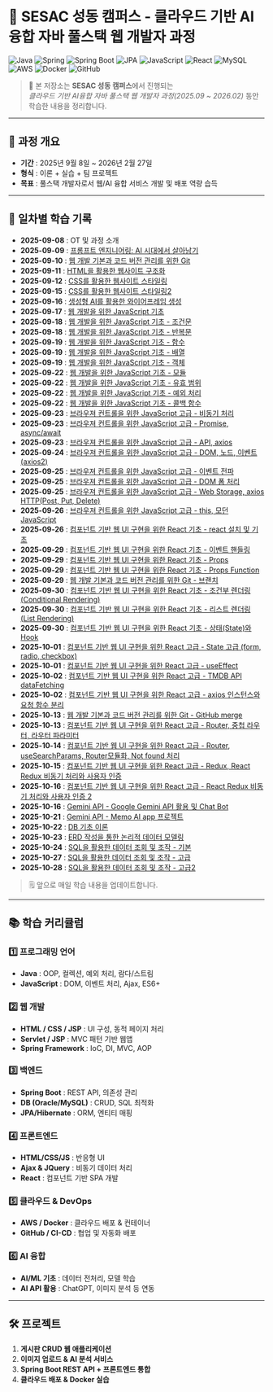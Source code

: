 # 🌟 SESAC 성동 캠퍼스 - 클라우드 기반 AI융합 자바 풀스택 웹 개발자 과정

![Java](https://img.shields.io/badge/Java-ED8B00?style=flat&logo=java&logoColor=white)
![Spring](https://img.shields.io/badge/Spring-6DB33F?style=flat&logo=spring&logoColor=white)
![Spring Boot](https://img.shields.io/badge/Spring_Boot-6DB33F?style=flat&logo=springboot&logoColor=white)
![JPA](https://img.shields.io/badge/JPA-B33F24?style=flat&logo=hibernate&logoColor=white)
![JavaScript](https://img.shields.io/badge/JavaScript-F7DF1E?style=flat&logo=javascript&logoColor=black)
![React](https://img.shields.io/badge/React-61DAFB?style=flat&logo=react&logoColor=black)
![MySQL](https://img.shields.io/badge/MySQL-4479A1?style=flat&logo=mysql&logoColor=white)
![AWS](https://img.shields.io/badge/AWS-232F3E?style=flat&logo=amazonaws&logoColor=white)
![Docker](https://img.shields.io/badge/Docker-2496ED?style=flat&logo=docker&logoColor=white)
![GitHub](https://img.shields.io/badge/GitHub-181717?style=flat&logo=github&logoColor=white)

> 📌 본 저장소는 **SESAC 성동 캠퍼스**에서 진행되는  
> _클라우드 기반 AI융합 자바 풀스택 웹 개발자 과정(2025.09 ~ 2026.02)_ 동안 학습한 내용을 정리합니다.

---

## 📅 과정 개요

- **기간** : 2025년 9월 8일 ~ 2026년 2월 27일
- **형식** : 이론 + 실습 + 팀 프로젝트
- **목표** : 풀스택 개발자로서 웹/AI 융합 서비스 개발 및 배포 역량 습득

---

## 📖 일차별 학습 기록

- **2025-09-08** : OT 및 과정 소개
- **2025-09-09** : [프롬프트 엔지니어링: AI 시대에서 살아남기](https://github.com/qqqkyj/sesac/blob/main/basic/prompts.md)
- **2025-09-10** : [웹 개발 기본과 코드 버전 관리를 위한 Git](https://github.com/qqqkyj/sesac/blob/main/git/basic.md)
- **2025-09-11** : [HTML을 활용한 웹사이트 구조화](https://github.com/qqqkyj/sesac/tree/main/html)
- **2025-09-12** : [CSS를 활용한 웹사이트 스타일링](https://github.com/qqqkyj/sesac/tree/main/css)
- **2025-09-15** : [CSS를 활용한 웹사이트 스타일링2](https://github.com/qqqkyj/sesac/tree/main/css)
- **2025-09-16** : [생성형 AI를 활용한 와이어프레임 생성](https://github.com/qqqkyj/practice/blob/main/css/ui-generative-ai/profile_full_screen.png)
- **2025-09-17** : [웹 개발을 위한 JavaScript 기초](https://github.com/qqqkyj/sesac/tree/main/js)
- **2025-09-18** : [웹 개발을 위한 JavaScript 기초 - 조건문](https://github.com/qqqkyj/sesac/tree/main/js/06-condition)
- **2025-09-18** : [웹 개발을 위한 JavaScript 기초 - 반복문](https://github.com/qqqkyj/sesac/tree/main/js/07-loop)
- **2025-09-19** : [웹 개발을 위한 JavaScript 기초 - 함수](https://github.com/qqqkyj/sesac/tree/main/js/08-function)
- **2025-09-19** : [웹 개발을 위한 JavaScript 기초 - 배열](https://github.com/qqqkyj/sesac/tree/main/js/09-array)
- **2025-09-19** : [웹 개발을 위한 JavaScript 기초 - 객체](https://github.com/qqqkyj/sesac/tree/main/js/10-object)
- **2025-09-22** : [웹 개발을 위한 JavaScript 기초 - 모듈](https://github.com/qqqkyj/sesac-fullstack-training/tree/main/js/11-module)
- **2025-09-22** : [웹 개발을 위한 JavaScript 기초 - 유효 범위](https://github.com/qqqkyj/sesac-fullstack-training/tree/main/js/11-scope)
- **2025-09-22** : [웹 개발을 위한 JavaScript 기초 - 예외 처리](https://github.com/qqqkyj/sesac-fullstack-training/tree/main/js/12-exception)
- **2025-09-22** : [웹 개발을 위한 JavaScript 기초 - 콜백 함수](https://github.com/qqqkyj/sesac-fullstack-training/tree/main/js/13-callback)
- **2025-09-23** : [브라우져 컨트롤을 위한 JavaScript 고급 - 비동기 처리](https://github.com/qqqkyj/sesac-fullstack-training/tree/main/js/14-async)
- **2025-09-23** : [브라우져 컨트롤을 위한 JavaScript 고급 - Promise, async/await](https://github.com/qqqkyj/sesac-fullstack-training/tree/main/js/15-promise)
- **2025-09-23** : [브라우져 컨트롤을 위한 JavaScript 고급 - API, axios](https://github.com/qqqkyj/sesac-fullstack-training/tree/main/js/16-web-api)
- **2025-09-24** : [브라우져 컨트롤을 위한 JavaScript 고급 - DOM, 노드, 이벤트(axios2)](https://github.com/qqqkyj/sesac-fullstack-training/tree/main/js/17-dom)
- **2025-09-25** : [브라우져 컨트롤을 위한 JavaScript 고급 - 이벤트 전파](https://github.com/qqqkyj/sesac-fullstack-training/tree/main/js/18-event-propagation)
- **2025-09-25** : [브라우져 컨트롤을 위한 JavaScript 고급 - DOM 폼 처리](https://github.com/qqqkyj/sesac-fullstack-training/tree/main/js/19-form)
- **2025-09-25** : [브라우져 컨트롤을 위한 JavaScript 고급 - Web Storage, axios HTTP(Post, Put, Delete)](https://github.com/qqqkyj/sesac-fullstack-training/tree/main/js/21-storage)
- **2025-09-26** : [브라우져 컨트롤을 위한 JavaScript 고급 - this, 모던 JavaScript](https://github.com/qqqkyj/sesac-fullstack-training/tree/main/js/23-modern)
- **2025-09-26** : [컴포넌트 기반 웹 UI 구현을 위한 React 기초 - react 설치 및 기초](https://github.com/qqqkyj/sesac-fullstack-training/tree/main/react/my-react-app)
- **2025-09-29** : [컴포넌트 기반 웹 UI 구현을 위한 React 기초 - 이벤트 핸들링](https://github.com/qqqkyj/sesac-fullstack-training/tree/main/react/my-react-app/src/components/EventHandling)
- **2025-09-29** : [컴포넌트 기반 웹 UI 구현을 위한 React 기초 - Props](https://github.com/qqqkyj/sesac-fullstack-training/tree/main/react/my-react-app/src/components/PropsExample)
- **2025-09-29** : [컴포넌트 기반 웹 UI 구현을 위한 React 기초 - Props Function](https://github.com/qqqkyj/sesac-fullstack-training/tree/main/react/my-react-app/src/components/PropsFunction)
- **2025-09-29** : [웹 개발 기본과 코드 버전 관리를 위한 Git - 브랜치](https://github.com/qqqkyj/sesac-fullstack-training/blob/main/git/branch.md)
- **2025-09-30** : [컴포넌트 기반 웹 UI 구현을 위한 React 기초 - 조건부 렌더링(Conditional Rendering)](https://github.com/qqqkyj/sesac-fullstack-training/tree/main/react/my-react-app/src/components/Condition)
- **2025-09-30** : [컴포넌트 기반 웹 UI 구현을 위한 React 기초 - 리스트 렌더링(List Rendering)](https://github.com/qqqkyj/sesac-fullstack-training/tree/main/react/my-react-app/src/components/List)
- **2025-09-30** : [컴포넌트 기반 웹 UI 구현을 위한 React 기초 - 상태(State)와 Hook](https://github.com/qqqkyj/sesac-fullstack-training/tree/main/react/my-react-app/src/components/State)
- **2025-10-01** : [컴포넌트 기반 웹 UI 구현을 위한 React 고급 - State 고급 (form, radio, checkbox)](https://github.com/qqqkyj/sesac-fullstack-training/tree/main/react/my-react-app/src/components/StateAdvanced)
- **2025-10-01** : [컴포넌트 기반 웹 UI 구현을 위한 React 고급 - useEffect](https://github.com/qqqkyj/sesac-fullstack-training/tree/main/react/my-react-app/src/components/UseEffect)
- **2025-10-02** : [컴포넌트 기반 웹 UI 구현을 위한 React 고급 - TMDB API dataFetching](https://github.com/qqqkyj/sesac-fullstack-training/tree/main/react/my-react-app/src/components/TMDB)
- **2025-10-02** : [컴포넌트 기반 웹 UI 구현을 위한 React 고급 - axios 인스턴스와 요청 함수 분리](https://github.com/qqqkyj/sesac-fullstack-training/tree/main/react/my-react-app/src/api)
- **2025-10-13** : [웹 개발 기본과 코드 버전 관리를 위한 Git - GitHub merge](https://github.com/qqqkyj/sesac-fullstack-training/blob/main/git/branch.md)
- **2025-10-13** : [컴포넌트 기반 웹 UI 구현을 위한 React 고급 - Router, 중첩 라우터, 라우터 파라미터](https://github.com/qqqkyj/sesac-fullstack-training/tree/main/react/react-router-app)
- **2025-10-14** : [컴포넌트 기반 웹 UI 구현을 위한 React 고급 - Router, useSearchParams, Router모듈화, Not found 처리](https://github.com/qqqkyj/sesac-fullstack-training/tree/main/react/react-router-app?#-react-usesearchparams-%EC%99%84%EB%B2%BD-%EC%A0%95%EB%A6%AC)
- **2025-10-15** : [컴포넌트 기반 웹 UI 구현을 위한 React 고급 - Redux, React Redux 비동기 처리와 사용자 인증](https://github.com/qqqkyj/sesac-fullstack-training/tree/main/react/react-router-app?#-react-usesearchparams-%EC%99%84%EB%B2%BD-%EC%A0%95%EB%A6%AC)
- **2025-10-16** : [컴포넌트 기반 웹 UI 구현을 위한 React 고급 - React Redux 비동기 처리와 사용자 인증 2](https://github.com/qqqkyj/sesac-fullstack-training/tree/main/react/redux-app#-redux-%EB%B9%84%EB%8F%99%EA%B8%B0-%EC%B2%98%EB%A6%AC--%EC%82%AC%EC%9A%A9%EC%9E%90-%EC%9D%B8%EC%A6%9D-%EC%A0%95%EB%A6%AC)
- **2025-10-16** : [Gemini API - Google Gemini API 활용 및 Chat Bot](https://github.com/qqqkyj/sesac-fullstack-training/tree/main/react/chat-bot-app#gemini-api-key-%EB%B0%9C%EA%B8%89-%EB%B0%8F-%ED%99%98%EA%B2%BD-%EC%84%A4%EC%A0%95-%EA%B0%80%EC%9D%B4%EB%93%9C)
- **2025-10-21** : [Gemini API - Memo AI app 프로젝트](https://github.com/qqqkyj/sesac-fullstack-training/tree/main/react/memo-ai-app#memo-ai-%ED%94%84%EB%A1%9C%EC%A0%9D%ED%8A%B8)
- **2025-10-22** : [DB 기초 이론](https://github.com/qqqkyj/sesac-fullstack-training/tree/main/database/database_20251022#-%EB%8D%B0%EC%9D%B4%ED%84%B0%EB%B2%A0%EC%9D%B4%EC%8A%A4-%EA%B8%B0%EB%B3%B8-%EA%B0%9C%EB%85%90)
- **2025-10-23** : [ERD 작성을 통한 논리적 데이터 모델링](https://github.com/qqqkyj/sesac-fullstack-training/tree/main/database/database_20251023#-%EC%A0%95%EA%B7%9C%ED%99%94normalization)
- **2025-10-24** : [SQL을 활용한 데이터 조회 및 조작 - 기본](https://github.com/qqqkyj/sesac-fullstack-training/tree/main/database/database_20251024#1%EF%B8%8F%E2%83%A3-%EA%B8%B0%EB%B3%B8-%EC%A1%B0%ED%9A%8C-select-where)
- **2025-10-27** : [SQL을 활용한 데이터 조회 및 조작 - 고급](https://github.com/qqqkyj/sesac-fullstack-training/tree/main/database/database_20251027#-mysql-join-%EC%99%84%EB%B2%BD-%EC%A0%95%EB%A6%AC)
- **2025-10-28** : [SQL을 활용한 데이터 조회 및 조작 - 고급2](https://github.com/qqqkyj/sesac-fullstack-training/tree/main/database/database_20251027#-mysql-join-%EC%99%84%EB%B2%BD-%EC%A0%95%EB%A6%AC)

> 🗒 앞으로 매일 학습 내용을 업데이트합니다.

---

## 📚 학습 커리큘럼

### 1️⃣ 프로그래밍 언어

- **Java** : OOP, 컬렉션, 예외 처리, 람다/스트림
- **JavaScript** : DOM, 이벤트 처리, Ajax, ES6+

### 2️⃣ 웹 개발

- **HTML / CSS / JSP** : UI 구성, 동적 페이지 처리
- **Servlet / JSP** : MVC 패턴 기반 웹앱
- **Spring Framework** : IoC, DI, MVC, AOP

### 3️⃣ 백엔드

- **Spring Boot** : REST API, 의존성 관리
- **DB (Oracle/MySQL)** : CRUD, SQL 최적화
- **JPA/Hibernate** : ORM, 엔티티 매핑

### 4️⃣ 프론트엔드

- **HTML/CSS/JS** : 반응형 UI
- **Ajax & JQuery** : 비동기 데이터 처리
- **React** : 컴포넌트 기반 SPA 개발

### 5️⃣ 클라우드 & DevOps

- **AWS / Docker** : 클라우드 배포 & 컨테이너
- **GitHub / CI-CD** : 협업 및 자동화 배포

### 6️⃣ AI 융합

- **AI/ML 기초** : 데이터 전처리, 모델 학습
- **AI API 활용** : ChatGPT, 이미지 분석 등 연동

---

## 🛠 프로젝트

1. **게시판 CRUD 웹 애플리케이션**
2. **이미지 업로드 & AI 분석 서비스**
3. **Spring Boot REST API + 프론트엔드 통합**
4. **클라우드 배포 & Docker 실습**

